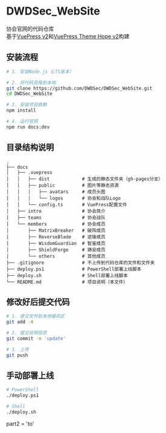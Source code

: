 # DWDSec_WebSite
协会官网的代码仓库 \
基于[VuePress v2](https://vuejs.press/zh/)和[VuePress Theme Hope v2](https://theme-hope.vuejs.press/zh/)构建

## 安装流程
```bash
# 1. 安装Node.js（LTS版本）

# 2. 将代码克隆到本地
git clone https://github.com/DWDSec/DWDSec_WebSite.git
cd DWDSec_WebSite

# 3. 安装项目依赖
npm install

# 4. 运行官网
npm run docs:dev
```

## 目录结构说明
```
.
├── docs
│   ├── .vuepress
│   │   ├── dist            # 生成的静态文件夹（gh-pages分支）
│   │   ├── public          # 图片等静态资源
│   │   │   ├── avatars     # 成员头图
│   │   │   └── logos       # 协会和战队Logo
│   │   └── config.ts       # VuePress配置文件
│   ├── intro               # 协会简介
│   ├── teams               # 协会战队
│   └── members             # 协会成员
│       ├── MatrixBreaker   # 破阵成员
│       ├── ReverseBlade    # 逆锋成员
│       ├── WisdomGuardian  # 智鉴成员
│       ├── ShieldForge     # 铸安成员
│       └── others          # 其他成员
├── .gitignore              # 不上传到代码仓库的文件和文件夹
├── deploy.ps1              # PowerShell部署上线脚本
├── deploy.sh               # Shell部署上线脚本
└── README.md               # 项目说明（本文件）
```

## 修改好后提交代码
```bash
# 1. 提交文件到本地缓存区
git add -A

# 2. 提交说明信息
git commit -m 'update'

# 3. 上传
git push
```

## 手动部署上线
```bash
# PowerShell
./deploy.ps1

# Shell
./deploy.sh
```

part2 = '_to_'
